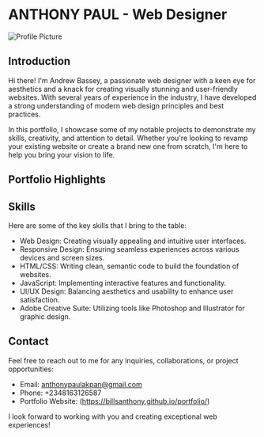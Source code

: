 # ANTHONY PAUL - Web Designer

![Profile Picture](profile_picture.jpg)

## Introduction

Hi there! I'm Andrew Bassey, a passionate web designer with a keen eye for aesthetics and a knack for creating visually stunning and user-friendly websites. With several years of experience in the industry, I have developed a strong understanding of modern web design principles and best practices.

In this portfolio, I showcase some of my notable projects to demonstrate my skills, creativity, and attention to detail. Whether you're looking to revamp your existing website or create a brand new one from scratch, I'm here to help you bring your vision to life.

## Portfolio Highlights


## Skills

Here are some of the key skills that I bring to the table:

- Web Design: Creating visually appealing and intuitive user interfaces.
- Responsive Design: Ensuring seamless experiences across various devices and screen sizes.
- HTML/CSS: Writing clean, semantic code to build the foundation of websites.
- JavaScript: Implementing interactive features and functionality.
- UI/UX Design: Balancing aesthetics and usability to enhance user satisfaction.
- Adobe Creative Suite: Utilizing tools like Photoshop and Illustrator for graphic design.

## Contact

Feel free to reach out to me for any inquiries, collaborations, or project opportunities:

- Email: anthonypaulakpan@gmail.com 
- Phone: +2348163126587
- Portfolio Website: (https://billsanthony.github.io/portfolio/)

I look forward to working with you and creating exceptional web experiences!
